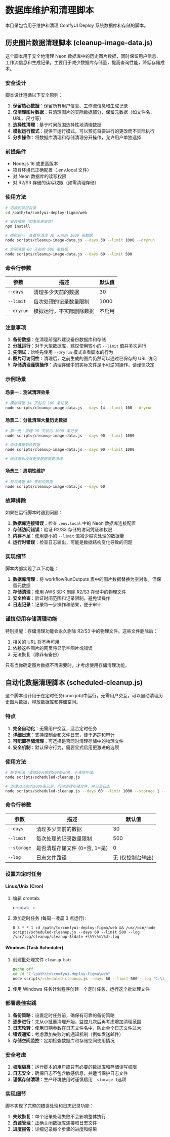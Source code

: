 # 数据库维护和清理脚本

本目录包含用于维护和清理 ComfyUI Deploy 系统数据库和存储的脚本。

## 历史图片数据清理脚本 (cleanup-image-data.js)

这个脚本用于安全地清理 Neon 数据库中的历史图片数据，同时保留用户信息、工作流信息和生成记录。主要用于减少数据库存储量，提高查询性能，降低存储成本。

### 安全设计

脚本设计遵循以下安全原则：

1. **保留核心数据**：保留所有用户信息、工作流信息和生成记录
2. **仅清理图片数据**：只清理图片的实际数据部分，保留元数据（如文件名、URL、尺寸等）
3. **选择性清理**：基于时间范围选择性地清理数据
4. **模拟运行模式**：提供干运行模式，可以预览将要进行的更改而不实际执行
5. **分步操作**：将数据库清理和存储清理分开操作，允许用户单独选择

### 前提条件

- Node.js 16 或更高版本
- 项目环境已正确配置（.env.local 文件）
- 对 Neon 数据库的读写权限
- 对 R2/S3 存储的读写权限（如需清理存储）

### 使用方法

```bash
# 切换到项目目录
cd /path/to/comfyui-deploy-figma/web

# 安装依赖（如果尚未安装）
npm install

# 模拟运行，查看将清理 30 天前的 1000 条数据
node scripts/cleanup-image-data.js --days 30 --limit 1000 --dryrun

# 实际清理 60 天前的 500 条数据
node scripts/cleanup-image-data.js --days 60 --limit 500
```

### 命令行参数

| 参数       | 描述                     | 默认值 |
| ---------- | ------------------------ | ------ |
| `--days`   | 清理多少天前的数据       | 30     |
| `--limit`  | 每次处理的记录数量限制   | 1000   |
| `--dryrun` | 模拟运行，不实际删除数据 | 不启用 |

### 注意事项

1. **备份数据**：在清理前强烈建议备份数据库和存储
2. **分批运行**：对于大型数据库，建议使用较小的 `--limit` 值并多次运行
3. **先测试**：始终先使用 `--dryrun` 模式查看脚本的行为
4. **图片可访问性**：清理后，之前生成的图片仍然可以通过已保存的 URL 访问
5. **存储清理谨慎操作**：清理存储中的实际文件是不可逆的操作，请谨慎决定

### 示例场景

#### 场景一：测试清理效果

```bash
# 模拟清理 14 天前的 100 条记录
node scripts/cleanup-image-data.js --days 14 --limit 100 --dryrun
```

#### 场景二：分批清理大量历史数据

```bash
# 第一批：清理 90 天前的 1000 条记录
node scripts/cleanup-image-data.js --days 90 --limit 1000

# 继续清理剩余数据
node scripts/cleanup-image-data.js --days 90 --limit 1000

# 继续直到没有更多数据需要清理
```

#### 场景三：周期性维护

```bash
# 每月清理 60 天前的数据
node scripts/cleanup-image-data.js --days 60
```

### 故障排除

如果在运行脚本时遇到问题：

1. **数据库连接错误**：检查 `.env.local` 中的 Neon 数据库连接配置
2. **存储访问错误**：验证 R2/S3 存储的访问凭证和权限
3. **内存不足**：使用更小的 `--limit` 值减少每次处理的数据量
4. **运行时错误**：检查日志输出，可能是数据结构变化导致的问题

### 实现细节

脚本内部实现了以下功能：

1. **数据库清理**：将 workflowRunOutputs 表中的图片数据替换为空对象，但保留元数据
2. **存储清理**：使用 AWS SDK 删除 R2/S3 存储中的物理文件
3. **安全检查**：验证时间范围和记录限制，避免误操作
4. **日志记录**：记录每一步操作和结果，便于审计

### 谨慎使用存储清理功能

特别提醒：存储清理功能会永久删除 R2/S3 中的物理文件。这些文件删除后：

1. 相关的 URL 将不再可用
2. 依赖这些图片的网页将显示空图片或错误
3. 无法恢复（除非有备份）

只有当你确定图片数据不再需要时，才考虑使用存储清理功能。

## 自动化数据清理脚本 (scheduled-cleanup.js)

这个脚本设计用于在定时任务(cron job)中运行，无需用户交互，可以自动清理历史图片数据，释放数据库和存储空间。

### 特点

1. **完全自动化**：无需用户交互，适合定时任务
2. **详细日志**：支持控制台和文件日志，便于追踪和审计
3. **可配置存储清理**：可选择是否同时清理存储中的物理文件
4. **安全机制**：默认保守行为，需要显式启用更激进的选项

### 使用方法

```bash
# 基本用法（清理30天前的500条记录，不清理存储）
node scripts/scheduled-cleanup.js

# 清理60天前的1000条记录，同时清理存储文件，并记录日志
node scripts/scheduled-cleanup.js --days 60 --limit 1000 --storage 1 --log /var/log/cleanup/cleanup.log
```

### 命令行参数

| 参数        | 描述                          | 默认值            |
| ----------- | ----------------------------- | ----------------- |
| `--days`    | 清理多少天前的数据            | 30                |
| `--limit`   | 每次处理的记录数量限制        | 500               |
| `--storage` | 是否清理存储文件 (0=否, 1=是) | 0                 |
| `--log`     | 日志文件路径                  | 无 (仅控制台输出) |

### 设置为定时任务

#### Linux/Unix (Cron)

1. 编辑 crontab:

   ```bash
   crontab -e
   ```

2. 添加定时任务 (每周一凌晨 3 点运行):
   ```
   0 3 * * 1 cd /path/to/comfyui-deploy-figma/web && /usr/bin/node scripts/scheduled-cleanup.js --days 60 --limit 500 --log /var/log/cleanup/cleanup-$(date +\%Y\%m\%d).log
   ```

#### Windows (Task Scheduler)

1. 创建批处理文件 `cleanup.bat`:

   ```bat
   @echo off
   cd /d "C:\path\to\comfyui-deploy-figma\web"
   node scripts/scheduled-cleanup.js --days 60 --limit 500 --log "C:\logs\cleanup-%date:~0,4%%date:~5,2%%date:~8,2%.log"
   ```

2. 使用 Windows 任务计划程序创建一个定时任务，运行这个批处理文件

### 部署最佳实践

1. **备份策略**：设置定时任务前，确保有可靠的备份策略
2. **逐步进行**：先从小批量清理开始，监控几次后再考虑增加清理范围
3. **日志轮转**：使用日期参数在日志文件名中，防止单个日志文件过大
4. **错误通知**：考虑添加失败时的通知机制（例如发送邮件）
5. **存储空间监控**：定期检查数据库和存储空间使用情况

### 安全考虑

1. **权限隔离**：运行脚本的用户应只有必要的数据库和存储读写权限
2. **日志安全**：确保日志不包含敏感信息，并适当保护日志文件
3. **谨慎存储清理**：生产环境使用时谨慎启用`--storage 1`选项

### 实现细节

脚本实现了完整的错误处理和日志记录功能：

1. **失败恢复**：单个记录处理失败不会影响整体执行
2. **资源管理**：正确关闭数据库连接和日志文件
3. **进度报告**：详细记录每个步骤的进度和结果
